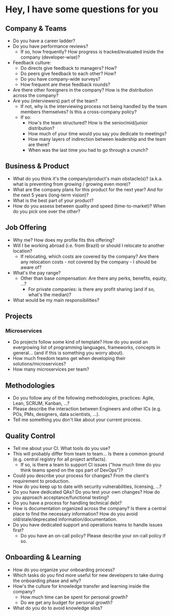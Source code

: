 # Hey, I have some questions for you

## Company & Teams

- Do you have a career ladder?
- Do you have performance reviews? 
  - If so, how frequently? How progress is tracked/evaluated inside the company (developer-wise)?
- Feedback culture:
  - Do directs give feedback to managers? How?
  - Do peers give feedback to each other? How?
  - Do you have company-wide surveys?
  - How frequent are these feedback rounds?
- Are there other foreigners in the company? How is the distribution across the company?
- Are you (interviewers) part of the team?
  - If not, why is the interviewing process not being handled by the team members themselves? Is this a cross-company policy?
  - If so:
    - How's the team structured? How is the senior/mid/junior distribution?
    - How much of your time would you say you dedicate to meetings?
    - How many layers of indirection between leadership and the team are there?
    - When was the last time you had to go through a crunch?


## Business & Product

- What do you think it's the company/product's main obstacle(s)? (a.k.a. what is preventing from growing / growing even more)?
- What are the company plans for this product for the next year? And for the next 5 years (long-term vision)?
- What is the best part of your product?
- How do you assess between quality and speed (time-to-market)? When do you pick one over the other?

## Job Offering

- Why me? How does my profile fits this offering?
- Will I be working abroad (i.e. from Brazil) or should I relocate to another location?
  - If relocating, which costs are covered by the company? Are there any relocation costs - not covered by the company - I should be aware of?
- What's the pay range? 
  - Other than base compensation: Are there any perks, benefits, equity, ...?
    - For private companies: is there any profit sharing (and if so, what's the median)?
- What would be my main responsibilities? 

## Projects

### Microservices
- Do projects follow some kind of template? How do you avoid an evergrowing list of programming languages, frameworks, concepts in general... (and if this is something you worry about).
- How much freedom teams get when developing their solutions/microservices?
- How many microservices per team?

## Methodologies

- Do you follow any of the following methodologies, practices: Agile, Lean, SCRUM, Kanban, ...?
- Please describe the interaction between Engineers and other ICs (e.g. POs, PMs, designers, data scientists, ...).
- Tell me something you don't like about your current process.

## Quality Control

- Tell me about your CI. What tools do you use?
- This will probably differ from team to team... Is there a common ground (e.g. central registry for all project artifacts).
  - If so, is there a team to support CI issues ("how much time do you think teams spend on the ops part of DevOps")?
- Could you describe your process for changes? From the client's requirement to production.
- How do you keep up to date with security vulnerabilities, licensing, ...?
- Do you have dedicated QAs? Do you test your own changes? How do you approach acceptance/functional testing?
- Do you have a process for handling technical debt?
- How is documentation organized across the company? Is there a central place to find the necessary information? How do you avoid old/stale/deprecated information/documentation.
- Do you have dedicated support and operations teams to handle issues first? 
  - Do you have an on-call policy? Please describe your on-call policy if so.


## Onboarding & Learning

- How do you organize your onboarding process?
- Which tasks do you find more useful for new developers to take during the onboarding phase and why?
- How's the culture for knowledge transfer and learning inside the company?
  - How much time can be spent for personal growth?
  - Do we get any budget for personal growth?
- What do you do to avoid knowledge silos?
